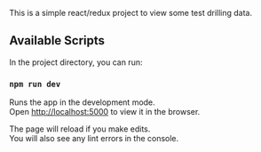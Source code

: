 This is a simple react/redux project to view some test drilling data.

## Available Scripts

In the project directory, you can run:

### `npm run dev`

Runs the app in the development mode.<br />
Open [http://localhost:5000](http://localhost:5000) to view it in the browser.

The page will reload if you make edits.<br />
You will also see any lint errors in the console.